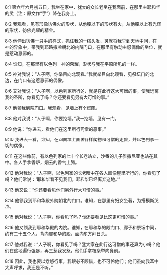 <a id="1"></a>8:1  第六年六月初五日，我坐在家中，犹大的众长老坐在我面前，在那里主耶和华的灵（注：原文作“手”）降在我身上。  

<a id="2"></a>8:2  我观看，见有形像彷佛火的形状，从他腰以下的形状有火，从他腰以上有光辉的形状，彷佛光耀的精金。  

<a id="3"></a>8:3  他伸出彷佛一只手的样式，抓住我的一绺头发，灵就将我举到天地中间，在　神的异象中，带我到耶路撒冷朝北的内院门口，在那里有触动主怒偶像的坐位，就是惹动忌邪的。  

<a id="4"></a>8:4  谁知，在那里有以色列　神的荣耀，形状与我在平原所见的一样。  

<a id="5"></a>8:5  神对我说：“人子啊，你举目向北观看。”我就举目向北观看，见祭坛门的北边，在门口有这惹忌邪的偶像。  

<a id="6"></a>8:6  又对我说：“人子啊，以色列家所行的，就是在此行这大可憎的事，使我远离我的圣所，你看见了吗？你还要看见另有大可憎的事。”  

<a id="7"></a>8:7  他领我到院门口。我观看，见墙上有个窟窿。  

<a id="8"></a>8:8  他对我说：“人子啊，你要挖墙。”我一挖墙，见有一门。  

<a id="9"></a>8:9  他说：“你进去，看他们在这里所行可憎的恶事。”  

<a id="10"></a>8:10  我进去一看，谁知，在四面墙上画著各样爬物和可憎的走兽，并以色列家一切的偶像。  

<a id="11"></a>8:11  在这些像前，有以色列家的七十个长老站立，沙番的儿子雅撒尼亚也站在其中。各人手拿香炉，烟云的香气上腾。  

<a id="12"></a>8:12  他对我说：“人子啊，以色列家的长老暗中在各人画像屋里所行的，你看见了吗？他们常说：‘耶和华看不见我们，耶和华已经离弃这地。’”  

<a id="13"></a>8:13  他又说：“你还要看见他们另外行大可憎的事。”  

<a id="14"></a>8:14  他领我到耶和华殿外院朝北的门口。谁知，在那里有妇女坐著，为搭模斯哭泣。  

<a id="15"></a>8:15  他对我说：“人子啊，你看见了吗？你还要看见比这更可憎的事。”  

<a id="16"></a>8:16  他又领我到耶和华殿的内院。谁知，在耶和华的殿门口、廊子和祭坛中间，约有二十五个人，背向耶和华的殿，面向东方拜日头。  

<a id="17"></a>8:17  他对我说：“人子啊，你看见了吗？犹大家在此行这可憎的事还算为小吗？他们在这地遍行强暴，再三惹我发怒，他们手拿枝条举向鼻前。  

<a id="18"></a>8:18  因此，我也要以忿怒行事，我眼必不顾惜，也不可怜他们；他们虽向我耳中大声呼求，我还是不听。”  
